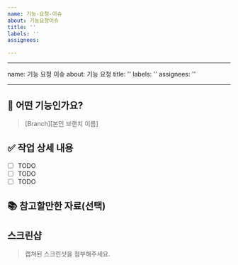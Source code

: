 ```yaml
---
name: 기능-요청-이슈
about: 기능요청이슈
title: ''
labels: ''
assignees:

---
```


---
name: 기능 요청 이슈
about: 기능 요청
title: ''
labels: ''
assignees: ''

---

## 💼 어떤 기능인가요?
> [Branch][본인 브랜치 이름]

## ✅ 작업 상세 내용
- [ ] TODO
- [ ] TODO
- [ ] TODO

## 📚 참고할만한 자료(선택)

## 스크린샵
> 캡쳐된 스크린샷을 첨부해주세요.
